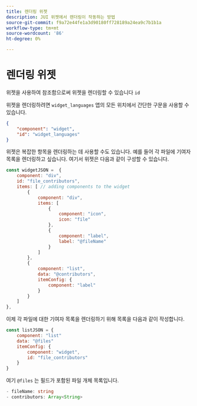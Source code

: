 ```yaml
---
title: 렌더링 위젯
description: JUI 위젯에서 렌더링이 작동하는 방법
source-git-commit: f9a72e44fe1a3d90180ff728189a24ea9c7b1b1a
workflow-type: tm+mt
source-wordcount: '86'
ht-degree: 0%

---
```


# 렌더링 위젯

위젯을 사용하여 참조함으로써 위젯을 렌더링할 수 있습니다 `id`

위젯을 렌더링하려면 `widget_languages` 앱의 모든 위치에서 간단한 구문을 사용할 수 있습니다.

```json
{
    "component": "widget",
    "id": "widget_languages"
}
```

위젯은 복잡한 항목을 렌더링하는 데 사용할 수도 있습니다. 예를 들어 각 파일에 기여자 목록을 렌더링하고 싶습니다.
여기서 위젯은 다음과 같이 구성할 수 있습니다.

```js title="fileContributorsWidget.js"
const widgetJSON =  {
    component: "div", 
    id: "file_contributors", 
    items: [ // adding components to the widget
        {
            component: "div",
            items: [
                {
                    component: "icon",
                    icon: "file"
                },
                {
                    component: "label",
                    label: "@fileName"
                }
            ]
        },
        {
            component: "list",
            data: "@contributors",
            itemConfig: {
                component: "label"
            }
        }
    ]
},
```

이제 각 파일에 대한 기여자 목록을 렌더링하기 위해 목록을 다음과 같이 작성합니다.

```js title="fileContributorsList.js"
const listJSON = {
    component: "list"
    data: "@files"
    itemConfig: {
        component: "widget",
        id: "file_contributors"
    }
}
```

여기 `@files` 는 필드가 포함된 파일 개체 목록입니다.

```typescript
- fileName: string
- contributors: Array<String>
```
